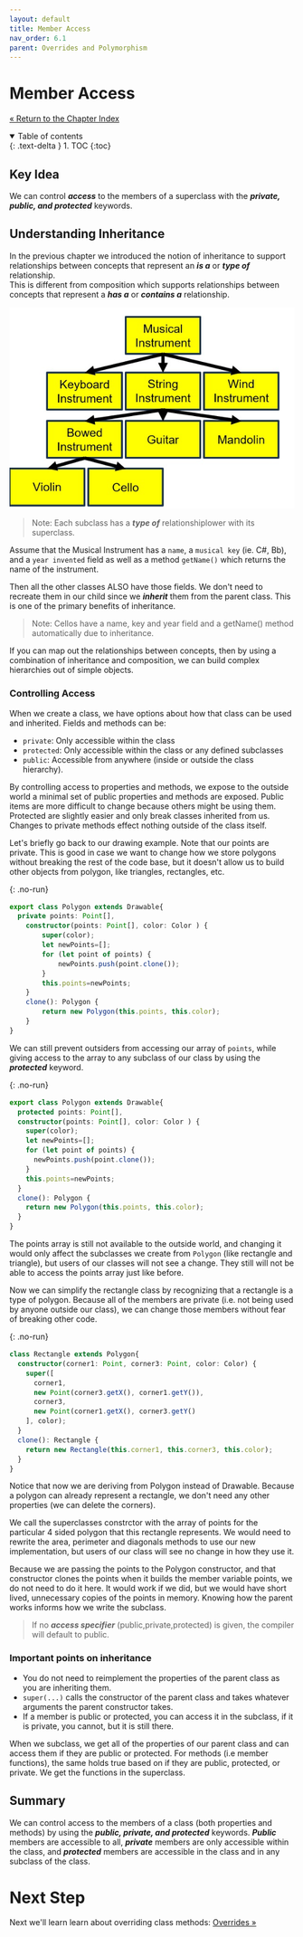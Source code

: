 ```yaml
---
layout: default
title: Member Access
nav_order: 6.1
parent: Overrides and Polymorphism
---
```


# Member Access

[&laquo; Return to the Chapter Index](index.md)

<details open markdown="block">
  <summary>
    Table of contents
  </summary>
  {: .text-delta }
1. TOC
{:toc}
</details>

## Key Idea

We can control **_access_** to the members of a superclass with the **_private, public, and protected_** keywords.

## Understanding Inheritance

In the previous chapter we introduced the notion of inheritance to support relationships between concepts that represent an **_is a_** or **_type of_** relationship.  
This is different from composition which supports relationships between concepts that represent a **_has a_** or **_contains a_** relationship.

![](../../assets/images/member_access_1.jpg)

> Note: Each subclass has a **_type of_** relationshiplower with its superclass.

Assume that the Musical Instrument has a `name`, a `musical key` (ie. C#, Bb), and a `year invented` field as well as a method `getName()` which returns the name of the instrument.

Then all the other classes ALSO have those fields. We don't need to recreate them in our child since we **_inherit_** them from the parent class. This is one of the primary benefits of inheritance.

> Note: Cellos have a name, key and year field and a getName() method automatically due to inheritance.

If you can map out the relationships between concepts, then by using a combination of inheritance and composition, we can build complex hierarchies out of simple objects.

### Controlling Access

When we create a class, we have options about how that class can be used and inherited.
Fields and methods can be:

-   `private`: Only accessible within the class
-   `protected`: Only accessible within the class or any defined subclasses
-   `public`: Accessible from anywhere (inside or outside the class hierarchy).

By controlling access to properties and methods, we expose to the outside world a minimal set of public properties and methods are exposed. Public items are more difficult to change because others might be using them. Protected are slightly easier and only break classes inherited from us. Changes to private methods effect nothing outside of the class itself.

Let's briefly go back to our drawing example.
Note that our points are private. This is good in case we want to change how we store polygons without breaking the rest of the code base, but it doesn't allow us to build other objects from polygon, like triangles, rectangles, etc.


{: .no-run}
```typescript
export class Polygon extends Drawable{
  private points: Point[],
	constructor(points: Point[], color: Color ) {
		super(color);
		let newPoints=[];
		for (let point of points) {
			newPoints.push(point.clone());
		}
		this.points=newPoints;
	}
	clone(): Polygon {
		return new Polygon(this.points, this.color);
	}
}
```

We can still prevent outsiders from accessing our array of `points`, while giving access to the array to any subclass of our class by using the **_protected_** keyword.

{: .no-run}
```typescript
export class Polygon extends Drawable{
  protected points: Point[],
  constructor(points: Point[], color: Color ) {
    super(color);
    let newPoints=[];
    for (let point of points) {
      newPoints.push(point.clone());
    }
    this.points=newPoints;
  }
  clone(): Polygon {
    return new Polygon(this.points, this.color);
  }
}
```

The points array is still not available to the outside world, and changing it would only affect the subclasses we create from `Polygon` (like rectangle and triangle), but users of our classes will not see a change. They still will not be able to access the points array just like before.

Now we can simplify the rectangle class by recognizing that a rectangle is a type of polygon. Because all of the members are private (i.e. not being used by anyone outside our class), we can change those members without fear of breaking other code.


{: .no-run}
```typescript
class Rectangle extends Polygon{
  constructor(corner1: Point, corner3: Point, color: Color) {
    super([
      corner1,
      new Point(corner3.getX(), corner1.getY()),
      corner3,
      new Point(corner1.getX(), corner3.getY()
    ], color);
  }
  clone(): Rectangle {
    return new Rectangle(this.corner1, this.corner3, this.color);
  }
}
```

Notice that now we are deriving from Polygon instead of Drawable. Because a polygon can already represent a rectangle, we don't need any other properties (we can delete the corners).

We call the superclasses constrctor with the array of points for the particular 4 sided polygon that this rectangle represents.
We would need to rewrite the area, perimeter and diagonals methods to use our new implementation, but users of our class will see no change in how they use it.

Because we are passing the points to the Polygon constructor, and that constructor clones the points when it builds the member variable points, we do not need to do it here. It would work if we did, but we would have short lived, unnecessary copies of the points in memory.
Knowing how the parent works informs how we write the subclass.

> If no **_access specifier_** (public,private,protected) is given, the compiler will default to public.

### Important points on inheritance

-   You do not need to reimplement the properties of the parent class as you are inheriting them.
-   `super(...)` calls the constructor of the parent class and takes whatever arguments the parent constructor takes.
-   If a member is public or protected, you can access it in the subclass, if it is private, you cannot, but it is still there.

When we subclass, we get all of the properties of our parent class and can access them if they are public or protected.
For methods (i.e member functions), the same holds true based on if they are public, protected, or private. We get the functions in the superclass.

## Summary

We can control access to the members of a class (both properties and methods) by using the **_public, private, and protected_** keywords. **_Public_** members are accessible to all, **_private_** members are only accessible within the class, and **_protected_** members are accessible in the class and in any subclass of the class.

# Next Step

Next we'll learn learn about overriding class methods: [Overrides &raquo;](../6-polymorphism/overrides.md)
